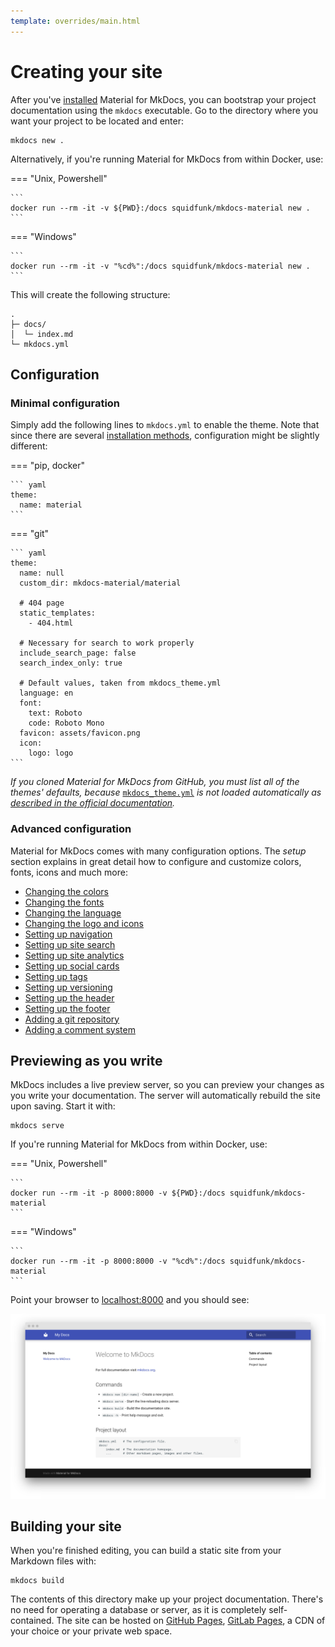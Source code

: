 ```yaml
---
template: overrides/main.html
---
```


# Creating your site

After you've [installed][1] Material for MkDocs, you can bootstrap your project 
documentation using the `mkdocs` executable. Go to the directory where you want
your project to be located and enter:

```
mkdocs new .
```

Alternatively, if you're running Material for MkDocs from within Docker, use:

=== "Unix, Powershell"

    ```
    docker run --rm -it -v ${PWD}:/docs squidfunk/mkdocs-material new .
    ```

=== "Windows"

    ```
    docker run --rm -it -v "%cd%":/docs squidfunk/mkdocs-material new .
    ```

This will create the following structure:

```
.
├─ docs/
│  └─ index.md
└─ mkdocs.yml
```

  [1]: getting-started.md

## Configuration

### Minimal configuration

Simply add the following lines to `mkdocs.yml` to enable the theme. Note that
since there are several [installation methods][2], configuration might be
slightly different:

=== "pip, docker"

    ``` yaml
    theme:
      name: material
    ```

=== "git"

    ``` yaml
    theme:
      name: null
      custom_dir: mkdocs-material/material

      # 404 page
      static_templates:
        - 404.html

      # Necessary for search to work properly
      include_search_page: false
      search_index_only: true

      # Default values, taken from mkdocs_theme.yml
      language: en
      font:
        text: Roboto
        code: Roboto Mono
      favicon: assets/favicon.png
      icon:
        logo: logo
    ```

_If you cloned Material for MkDocs from GitHub, you must list all of the themes'
defaults, because_ [`mkdocs_theme.yml`][3] _is not loaded automatically as
[described in the official documentation][4]._

  [2]: getting-started.md#installation
  [3]: https://github.com/squidfunk/mkdocs-material/blob/master/src/mkdocs_theme.yml
  [4]: https://www.mkdocs.org/user-guide/custom-themes/#creating-a-custom-theme

### Advanced configuration

Material for MkDocs comes with many configuration options. The _setup_ section
explains in great detail how to configure and customize colors, fonts, icons
and much more:

<div class="mdx-columns" markdown>

- [Changing the colors][5]
- [Changing the fonts][6]
- [Changing the language][7]
- [Changing the logo and icons][8]
- [Setting up navigation][9]
- [Setting up site search][10]
- [Setting up site analytics][11]
- [Setting up social cards][12]
- [Setting up tags][13]
- [Setting up versioning][14]
- [Setting up the header][15]
- [Setting up the footer][16]
- [Adding a git repository][17]
- [Adding a comment system][18]

</div>

  [5]: setup/changing-the-colors.md
  [6]: setup/changing-the-fonts.md
  [7]: setup/changing-the-language.md
  [8]: setup/changing-the-logo-and-icons.md
  [9]: setup/setting-up-navigation.md
  [10]: setup/setting-up-site-search.md
  [11]: setup/setting-up-site-analytics.md
  [12]: setup/setting-up-social-cards.md
  [13]: setup/setting-up-tags.md
  [14]: setup/setting-up-versioning.md
  [15]: setup/setting-up-the-header.md
  [16]: setup/setting-up-the-footer.md
  [17]: setup/adding-a-git-repository.md
  [18]: setup/adding-a-comment-system.md

## Previewing as you write

MkDocs includes a live preview server, so you can preview your changes as you
write your documentation. The server will automatically rebuild the site upon
saving. Start it with:

```
mkdocs serve
```

If you're running Material for MkDocs from within Docker, use:

=== "Unix, Powershell"

    ```
    docker run --rm -it -p 8000:8000 -v ${PWD}:/docs squidfunk/mkdocs-material
    ```

=== "Windows"

    ```
    docker run --rm -it -p 8000:8000 -v "%cd%":/docs squidfunk/mkdocs-material
    ```

Point your browser to [localhost:8000][19] and you should see:

[![Creating your site][20]][20]

  [19]: http://localhost:8000
  [20]: assets/screenshots/creating-your-site.png

## Building your site

When you're finished editing, you can build a static site from your Markdown
files with:

```
mkdocs build
```

The contents of this directory make up your project documentation. There's no
need for operating a database or server, as it is completely self-contained.
The site can be hosted on [GitHub Pages][21], [GitLab Pages][22], a CDN of your
choice or your private web space.

  [21]: publishing-your-site.md#github-pages
  [22]: publishing-your-site.md#gitlab-pages
